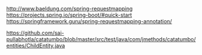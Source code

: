 http://www.baeldung.com/spring-requestmapping
https://projects.spring.io/spring-boot/#quick-start
https://springframework.guru/spring-requestmapping-annotation/

https://github.com/sai-pullabhotla/catatumbo/blob/master/src/test/java/com/jmethods/catatumbo/entities/ChildEntity.java
